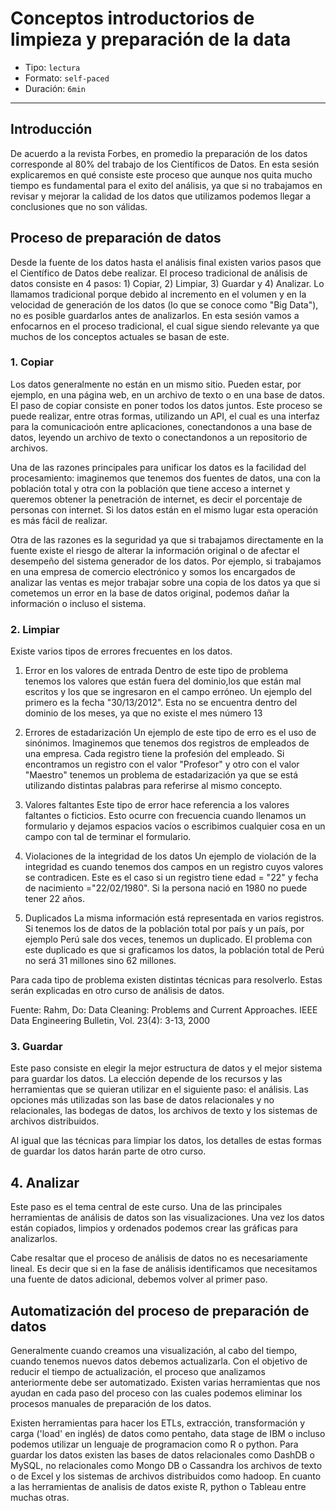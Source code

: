 # Conceptos introductorios de limpieza y preparación de la data

* Tipo: `lectura`
* Formato: `self-paced`
* Duración: `6min`

***

## Introducción

De acuerdo a la revista Forbes, en promedio la preparación de los datos
corresponde al 80% del trabajo de los Científicos de Datos. En esta sesión
explicaremos en qué consiste este proceso que aunque nos quita mucho tiempo es
fundamental para el exito del análisis, ya que si no trabajamos en revisar y
mejorar la calidad de los datos que utilizamos podemos llegar a conclusiones que
no son válidas.

[](https://www.forbes.com/sites/gilpress/2016/03/23/data-preparation-most-time-consuming-least-enjoyable-data-science-task-survey-says/#553c3036f637)


## Proceso de preparación de datos

Desde la fuente de los datos hasta el análisis final existen varios pasos que el
Científico de Datos debe realizar. El proceso tradicional de análisis de datos
consiste en 4 pasos: 1) Copiar, 2) Limpiar, 3) Guardar y 4) Analizar. Lo
llamamos tradicional porque debido al incremento en el volumen y en la velocidad
de generación de los datos (lo que se conoce como "Big Data"), no es posible
guardarlos antes de analizarlos. En esta sesión vamos a enfocarnos en el proceso
tradicional, el cual sigue siendo relevante ya que muchos de los conceptos
actuales se basan de este.

### 1. Copiar

Los datos generalmente no están en un mismo sitio. Pueden estar, por ejemplo, en
una página web, en un archivo de texto o en una base de datos. El paso de copiar
consiste en poner todos los datos juntos. Este proceso se puede realizar, entre
otras formas, utilizando un API, el cual es una interfaz para la comunicacioón
entre aplicaciones, conectandonos a una base de datos, leyendo un archivo de
texto o conectandonos a un repositorio de archivos.

Una de las razones principales para unificar los datos es la facilidad del
procesamiento: imaginemos que tenemos dos fuentes de datos, una con la población
total y otra con la población que tiene acceso a internet y queremos obtener la
penetración de internet, es decir el porcentaje de personas con internet. Si los
datos están en el mismo lugar esta operación es más fácil de realizar.

Otra de las razones es la seguridad ya que si trabajamos directamente en la
fuente existe el riesgo de alterar la información original o de afectar el
desempeño del sistema generador de los datos. Por ejemplo, si trabajamos en una
empresa de comercio electrónico y somos los encargados de analizar las ventas es
mejor trabajar sobre una copia de los datos ya que si cometemos un error en la
base de datos original, podemos dañar la información o incluso el sistema.

### 2. Limpiar

Existe varios tipos de errores frecuentes en los datos.

 1. Error en los valores de entrada
    Dentro de este tipo de problema tenemos los valores que están fuera del
    dominio,los que están mal escritos y los que se ingresaron en el campo
    erróneo. Un ejemplo del primero es la fecha "30/13/2012". Esta no se
    encuentra dentro del dominio de los meses, ya que no existe el mes número 13

 2. Errores de estadarización
    Un ejemplo de este tipo de erro es el uso de sinónimos. Imaginemos que
    tenemos dos registros de empleados de una empresa. Cada registro tiene la
    profesión del empleado. Si encontramos un registro con el valor "Profesor" y
    otro con el valor "Maestro" tenemos un problema de estadarización ya que se
    está utilizando distintas palabras para referirse al mismo concepto.

 3. Valores faltantes
    Este tipo de error hace referencia a los valores faltantes o ficticios. Esto
    ocurre con frecuencia cuando llenamos un formulario y dejamos espacios vacíos
    o escribimos cualquier cosa en un campo con tal de terminar el formulario.

 5. Violaciones de la integridad de los datos
    Un ejemplo de violación de la integridad es cuando tenemos dos campos en un
    registro cuyos valores se contradicen. Este es el caso si un registro tiene
    edad = "22" y fecha de nacimiento ="22/02/1980". Si la persona nació en 1980
    no puede tener 22 años.

 6. Duplicados
    La misma información está representada en varios registros. Si tenemos los
    de datos de la población total por país y un país, por ejemplo Perú sale dos
    veces, tenemos un duplicado. El problema con este duplicado es que si
    graficamos los datos, la población total de Perú no será 31 millones sino 62
    millones.

Para cada tipo de problema existen distintas técnicas para resolverlo. Estas
serán explicadas en otro curso de análisis de datos.

Fuente: Rahm, Do: Data Cleaning: Problems and Current Approaches. IEEE Data
Engineering Bulletin, Vol. 23(4): 3-13, 2000

### 3. Guardar

Este paso consiste en elegir la mejor estructura de datos y el mejor sistema
para guardar los datos. La elección depende de los recursos y las herramientas
que se quieran utilizar en el siguiente paso: el análisis. Las opciones más
utilizadas son las base de datos relacionales y no relacionales, las bodegas de
datos, los archivos de texto y los sistemas de archivos distribuidos.

Al igual que las técnicas para limpiar los datos, los detalles de estas formas
de guardar los datos harán parte de otro curso.

 ## 4. Analizar
Este paso es el tema central de este curso. Una de las principales herramientas
de análisis de datos son las visualizaciones. Una vez los datos están copiados,
limpios y ordenados podemos crear las gráficas para analizarlos.

Cabe resaltar que el proceso de análisis de datos no es necesariamente lineal.
Es decir que si en la fase de análisis identificamos que necesitamos una fuente
de datos adicional, debemos volver al primer paso.

## Automatización del proceso de preparación de datos

Generalmente cuando creamos una visualización, al cabo del tiempo, cuando
tenemos nuevos datos debemos actualizarla. Con el objetivo de reducir el tiempo
de actualización, el proceso que analizamos anteriormente debe ser automatizado.
Existen varias herramientas que nos ayudan en cada paso del proceso con las
cuales podemos eliminar los procesos manuales de preparación de los datos.

Existen herramientas para hacer los ETLs, extracción, transformación y carga
('load' en inglés) de datos como pentaho, data stage de IBM o incluso podemos
utilizar un lenguaje de programacion como R o python. Para guardar los datos
existen las bases de datos relacionales como DashDB o MySQL, no relacionales
como Mongo DB o Cassandra los archivos de texto o de Excel y los sistemas de
archivos distribuidos como hadoop. En cuanto a las herramientas de analisis de
 datos existe R, python o Tableau entre muchas otras.
